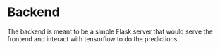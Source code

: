 # Backend

The backend is meant to be a simple Flask server that would serve the frontend and interact with tensorflow to do the predictions.
